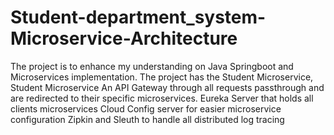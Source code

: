 # Student-department_system-Microservice-Architecture

The project is to enhance my understanding on Java Springboot and Microservices implementation.
The project has the Student Microservice, Student Microservice
An API Gateway through all requests passthrough and are redirected to their specific microservices.
Eureka Server that holds all clients microservices
Cloud Config server for easier microservice configuration
Zipkin and Sleuth to handle all distributed log tracing
